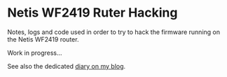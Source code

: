 # Netis WF2419 Ruter Hacking

Notes, logs and code used in order to try to hack the firmware running on the
Netis WF2419 router.

Work in progress...

See also the dedicated [diary on my blog](https://ipol.ml/articles/netis_WF2419I_hacking.html).

